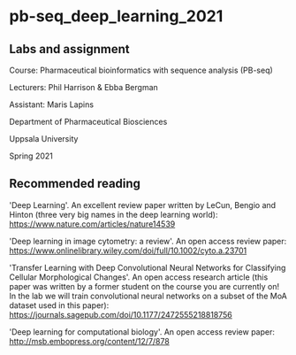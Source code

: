 # pb-seq_deep_learning_2021

## Labs and assignment

Course: Pharmaceutical bioinformatics with sequence analysis (PB-seq)

Lecturers: Phil Harrison & Ebba Bergman

Assistant: Maris Lapins

Department of Pharmaceutical Biosciences

Uppsala University

Spring 2021

## Recommended reading

'Deep Learning'. An excellent review paper written by LeCun, Bengio and Hinton (three very big names in the deep learning world): https://www.nature.com/articles/nature14539

'Deep learning in image cytometry: a review'. An open access review paper: https://www.onlinelibrary.wiley.com/doi/full/10.1002/cyto.a.23701

'Transfer Learning with Deep Convolutional Neural Networks for Classifying Cellular Morphological Changes'. An open access research article (this paper was written by a former student on the course you are currently on! In the lab we will train convolutional neural networks on a subset of the MoA dataset used in this paper): https://journals.sagepub.com/doi/10.1177/2472555218818756

'Deep learning for computational biology'. An open access review paper: http://msb.embopress.org/content/12/7/878
